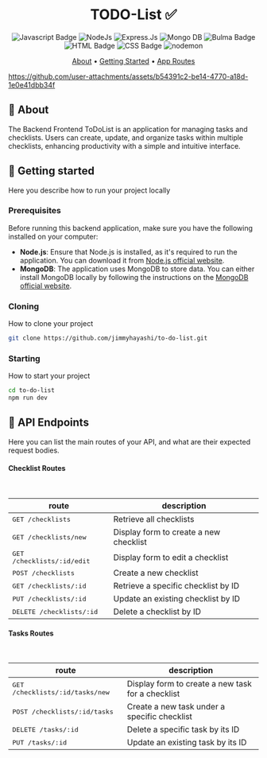 <h1 align="center" style="font-weight: bold;">TODO-List ✅</h1>

<p align="center">
  <img src="https://img.shields.io/badge/Javascript-000?style=for-the-badge&logo=javascript" alt="Javascript Badge"/>
  <img src="https://img.shields.io/badge/node.js-6DA55F?style=for-the-badge&logo=node.js&logoColor=white" alt="NodeJs"/>
  <img src="https://img.shields.io/badge/express.js-%23404d59.svg?style=for-the-badge&logo=express&logoColor=%2361DAFB" alt="Express.Js"/>
  <img src="https://img.shields.io/badge/MongoDB-%234ea94b.svg?style=for-the-badge&logo=mongodb&logoColor=white" alt="Mongo DB"/>
  <img src="https://img.shields.io/badge/bulma-00D0B1?style=for-the-badge&logo=bulma&logoColor=white" alt="Bulma Badge"/>
  <img src="https://img.shields.io/badge/html5-%23E34F26.svg?style=for-the-badge&logo=html5&logoColor=white" alt="HTML Badge"/>
  <img src="https://img.shields.io/badge/css3-%231572B6.svg?style=for-the-badge&logo=css3&logoColor=white" alt="CSS Badge"/>
  <img src="https://img.shields.io/badge/NODEMON-%23323330.svg?style=for-the-badge&logo=nodemon&logoColor=%BBDEAD" alt="nodemon"/>
</p>

<p align="center">
 <a href="#about">About</a> • 
 <a href="#started">Getting Started</a> • 
 <a href="#started">App Routes</a>
</p>

https://github.com/user-attachments/assets/b54391c2-be14-4770-a18d-1e0e41dbb34f

<h2 id="started">📌 About</h2>

The Backend Frontend ToDoList is an application for managing tasks and checklists. Users can create, update, and organize tasks within multiple checklists, enhancing productivity with a simple and intuitive interface.


<h2 id="started">🚀 Getting started</h2>

Here you describe how to run your project locally

<h3>Prerequisites</h3>

Before running this backend application, make sure you have the following installed on your computer:

- **Node.js**: Ensure that Node.js is installed, as it's required to run the application. You can download it from [Node.js official website](https://nodejs.org/).
- **MongoDB**: The application uses MongoDB to store data. You can either install MongoDB locally by following the instructions on the [MongoDB official website](https://www.mongodb.com/try/download/community).

<h3>Cloning</h3>

How to clone your project

```bash
git clone https://github.com/jimmyhayashi/to-do-list.git
```

<h3>Starting</h3>

How to start your project

```bash
cd to-do-list
npm run dev
``````

<h2 id="routes">📍 API Endpoints</h2>

Here you can list the main routes of your API, and what are their expected request bodies.

<h4>Checklist Routes</h4>​

| route                  | description                                          
|------------------------|-----------------------------------------------------
| <kbd>GET /checklists</kbd>         | Retrieve all checklists
| <kbd>GET /checklists/new</kbd>     | Display form to create a new checklist
| <kbd>GET /checklists/:id/edit</kbd>| Display form to edit a checklist
| <kbd>POST /checklists</kbd>        | Create a new checklist
| <kbd>GET /checklists/:id</kbd>     | Retrieve a specific checklist by ID
| <kbd>PUT /checklists/:id</kbd>     | Update an existing checklist by ID
| <kbd>DELETE /checklists/:id</kbd>  | Delete a checklist by ID

<h4>Tasks Routes</h4>​

| route                                     | description                                          
|-------------------------------------------|-----------------------------------------------------
| <kbd>GET /checklists/:id/tasks/new</kbd>  | Display form to create a new task for a checklist
| <kbd>POST /checklists/:id/tasks</kbd>     | Create a new task under a specific checklist
| <kbd>DELETE /tasks/:id</kbd>              | Delete a specific task by its ID
| <kbd>PUT /tasks/:id</kbd>                 | Update an existing task by its ID
